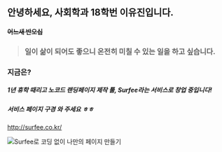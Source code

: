 ## 안녕하세요, 사회학과 18학번 **이유진**입니다. 

#### ~~어느새 반오십~~



> ### 일이 삶이 되어도 좋으니 온전히 미칠 수 있는 일을 하고 싶습니다.



### 지금은?

##### 1년 휴학 때리고 **노코드 랜딩페이지 제작 툴, Surfee**라는 서비스로 창업 중입니다!

##### 서비스 페이지 구경 와 주세요 ㅎㅎ

<http://surfee.co.kr/>



![Surfee로 코딩 없이 나만의 페이지 만들기](/desktop/Surfee.png "Surfee 홈페이지")


